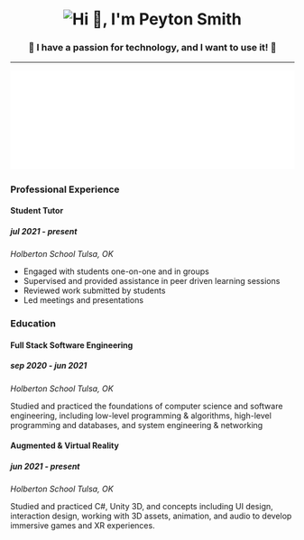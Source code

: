 <h1 align="center"> <img src="https://capsule-render.vercel.app/api?type=wave&color=gradient&height=200&section=footer&text=Hi 👋, I'm Peyton Smith&fontSize=30&fontAlignY=80" alt="Hi 👋, I'm Peyton Smith"/></h1>  
<h3 align="center">🚀 I have a passion for technology, and I want to use it! 🚀</h3>  

***
<!-- If you're using "main" as default branch -->
<!-- | My Experience      | My Website           |
| ------------- |:-------------:|
| <div align="center"><img src="https://holbertontulsa.com/wp-content/uploads/2021/05/Tulsa_wordmark-cherry.jpg"> ![Metrics](https://github.com/peytonbrsmith/peytonbrsmith/blob/main/toolmetrics.svg) </div>| <div align="center">![Metrics](https://github.com/peytonbrsmith/peytonbrsmith/blob/main/webmetrics.svg)  </div>| -->
<img src="https://raw.githubusercontent.com/peytonbrsmith/peytonbrsmith/main/lang-stats.svg">
<h3 class="resume-title">Professional Experience</h3>
<div class="resume-item">
<h4>Student Tutor</h4>
<h5>jul 2021 - <b>present</b></h5>
<p><em> Holberton School Tulsa, OK </em></p>
<ul>
<li>Engaged with students one-on-one and in groups</li>
<li>Supervised and provided assistance in peer driven learning sessions</li>
<li>Reviewed work submitted by students</li>
<li>Led meetings and presentations</li>
</ul>
</div>

<h3 class="resume-title">Education</h3>
<div class="resume-item">
<h4>Full Stack Software Engineering</h4>
<h5>sep 2020 - jun 2021</h5>
<p><em> Holberton School Tulsa, OK </em></p>
<p>Studied and practiced the foundations of computer science and software engineering, including low-level
programming &amp; algorithms, high-level programming and databases, and system engineering &amp; networking</p>
</div>
<div class="resume-item">
<h4>Augmented &amp; Virtual Reality</h4>
<h5>jun 2021 - present</h5>
<p><em> Holberton School Tulsa, OK </em></p>
<p>Studied and practiced C#, Unity 3D, and concepts including UI design, interaction design, working with
3D assets, animation, and audio to develop immersive games and XR experiences.</p>
</div>
